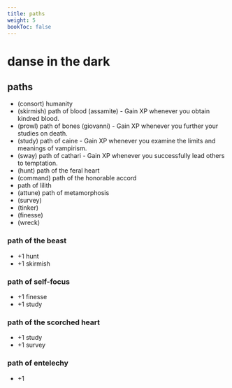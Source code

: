 ```yaml
---
title: paths
weight: 5
bookToc: false
---
```


# danse in the dark

## paths

- (consort) humanity
- (skirmish) path of blood (assamite) - Gain XP whenever you obtain kindred blood.
- (prowl) path of bones (giovanni) - Gain XP whenever you further your studies on death.
- (study) path of caine - Gain XP whenever you examine the limits and meanings of vampirism.
- (sway) path of cathari - Gain XP whenever you successfully lead others to temptation.
- (hunt) path of the feral heart
- (command) path of the honorable accord
- path of lilith
- (attune) path of metamorphosis
- (survey)
- (tinker)
- (finesse)
- (wreck)

### path of the beast

- +1 hunt
- +1 skirmish

### path of self-focus

- +1 finesse
- +1 study

### path of the scorched heart

- +1 study
- +1 survey

### path of entelechy

- +1 